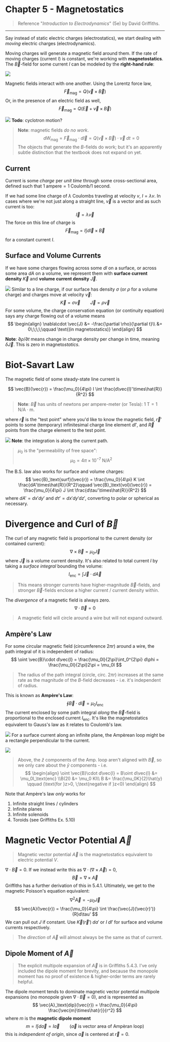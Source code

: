 # Chapter 5 - Magnetostatics

> Reference "*Introduction to Electrodynamics*" (5e) by David Griffiths.

---

Say instead of static electric charges (electrostatics), we start dealing with *moving* electric charges (electrodynamics). 

Moving charges will generate a magnetic field around them. If the rate of moving charges (current $I$) is constant, we're working with **magnetostatics**. The $\vec{B}$-field for some current $I$ can be modeled by the **right-hand rule**:

![](images/chapter5/rhr.svg)

Magnetic fields interact with one another. Using the Lorentz force law,
$$
\vec{F}_\text{mag} = Q(\vec{v}\times\vec{B})
$$
Or, in the presence of an electric field as well,
$$
\vec{F}_\text{mag} = Q(\vec{E} + \vec{v}\times\vec{B})
$$

![](images/chapter5/current-dir.svg)
**Todo**: cyclotron motion?

> **Note**: magnetic fields *do no work*. 
> $$
 dW_\text{mag} = \vec{F}_\text{mag}\cdot d\vec{l} = Q(\vec{v}\times\vec{B})\cdot \vec{v}\;dt = 0
$$
> The objects that generate the $B$-fields do work; but it's an apparently subtle distinction that the textbook does not expand on yet.

## Current

Current is some *charge* per *unit time* through some cross-sectional area, defined such that $1\;\text{ampere} = 1\;\text{Coulomb}/1\;\text{second}$. 

If we had some line charge of $\lambda$ Coulombs traveling at velocity $v$, $I=\lambda v$. In cases where we're not just along a straight line, $\vec{v}$ is a vector and as such current is too:
$$
\vec{I} = \lambda\vec{v}
$$
The force on this line of charge is
$$
\vec{F}_\text{mag} = I \int d\vec{l}\times\vec{B}
$$
for a constant current $I$. 

## Surface and Volume Currents

If we have some charges flowing across some $dl$ on a surface, or across some area $dA$ on a volume, we represent them with **surface current density** $\vec{K}$ and **volume current density** $\vec{J}$. 

![](images/chapter5/surf-vol-current.png)
Similar to a line charge, if our surface has density $\sigma$ (or $\rho$ for a volume charge) and charges move at velocity $\vec{v}$:
$$
\vec{K} = \sigma\vec{v}\qquad \vec{J} = \rho\vec{v}
$$
For some volume, the charge conservation equation (or continuity equation) says any charge flowing out of a volume means
$$
\begin{align}
\nabla\cdot \vec{J} &= -\frac{\partial \rho}{\partial t}\\
&= 0\;\;\;\;\qquad \text{(in magnetostatics)}
\end{align}
$$

**Note**: $\partial\rho/\partial t$ means change in charge density per change in time, meaning $\delta \vec{J}$. This is zero in magneto*statics*. 
# Biot-Savart Law

The magnetic field of some steady-state line current is

$$
\vec{B}(\vec{r}) = \frac{\mu_0}{4\pi} I \int \frac{d\vec{l}'\times\hat{R}}{R^2}
$$
> **Note**: $\vec{B}$ has units of newtons per ampere-meter (or Tesla): $1\;\text{T} = 1\;\text{N/A}\cdot\text{m}$. 

where $\vec{r}$ is the "test point" where you'd like to know the magnetic field, $\vec{r}'$ points to some (temporary) infinitesimal charge line element $dl'$, and $\vec{R}$ points from the charge element to the test point.


![](images/chapter5/coordinates.svg)
**Note**: the integration is along the current path. 

>$\mu_0$ is the "permeability of free space":
$$
\mu_0 = 4\pi \times10^{-7}\;\text{N/A}^2
$$


The B.S. law also works for surface and volume charges:
$$
\vec{B}_\text{surf}(\vec{r}) = \frac{\mu_0}{4\pi} K \int \frac{dA'\times\hat{R}}{R^2}\qquad \vec{B}_\text{vol}(\vec{r}) = \frac{\mu_0}{4\pi} J \int \frac{d\tau'\times\hat{R}}{R^2}
$$
where $dA' = dx'dy'$ and $d\tau' = dx'dy'dz'$, converting to polar or spherical as necessary.

# Divergence and Curl of $\vec{B}$

The curl of any magnetic field is proportional to the current density (or contained current):
$$
\nabla \times \vec{B} = \mu_0\vec{J}
$$
where $\vec{J}$ is a volume current density. It's also related to total current $I$ by taking a *surface integral* bounding the volume:
$$
I_\text{enc} = \int \vec{J}\cdot d\vec{A}
$$
> This means stronger currents have higher-magnitude $\vec{B}$-fields, and stronger $\vec{B}$-fields enclose a higher current / current density within. 

The *divergence* of a magnetic field is always zero.
$$
\nabla \cdot \vec{B} = 0
$$
> A magnetic field will circle around a wire but will not expand outward.

## Ampère's Law

For some circular magnetic field (circumference $2\pi r$) around a wire, the path integral of it is independent of radius:
$$
\oint \vec{B}\cdot d\vec{l} = \frac{\mu_0I}{2\pi}\int_0^{2\pi} d\phi = \frac{\mu_0I}{2\pi}2\pi = \mu_0I
$$
> The radius of the path integral (circle, circ. $2\pi r$) increases at the same rate as the magnitude of the $B$-field decreases - i.e. it's independent of radius.

This is known as **Ampère's Law**:
$$
\oint \vec{B} \cdot d\vec{l} = \mu_0I_\text{enc}
$$
The current enclosed by some path integral *along* the $\vec{B}$-field is proportional to the enclosed current $I_\text{enc}$. It's like the magnetostatics equivalent to Gauss's law as it relates to Coulomb's law. 

![](images/chapter5/amp-loops.svg)
For a surface current along an infinite plane, the Ampèrean loop might be a rectangle perpendicular to the current. 

![](images/chapter5/rect-amp-loop.svg)
> Above, the $\hat{z}$ components of the Amp. loop aren't aligned with $\vec{B}$, so we only care about the $\hat{y}$ components - i.e. 
> $$
\begin{align}
\oint \vec{B}\cdot d\vec{l} = B\oint d\vec{l} &= \mu_0I_\text{enc}  \\B(2l) &= \mu_0 Kl\\
B &= \frac{\mu_0K}{2}\hat{y} \qquad (\text{for }z>0, \;\text{negative if }z<0)
\end{align}
$$

Note that Ampère's law *only* works for
1. Infinite straight lines / cylinders
2. Infinite planes
3. Infinite solenoids
4. Toroids (see Griffiths Ex. 5.10)

# Magnetic Vector Potential $\vec{A}$

> Magnetic vector potential $\vec{A}$ is the magnetostatics equivalent to electric potential $V$. 

$\nabla \cdot \vec{B} = 0$. If we instead write this as $\nabla \cdot (\nabla \times \vec{A}) = 0$, 
$$
\vec{B} = \nabla \times \vec{A}
$$
Griffiths has a further derivation of this in 5.4.1. Ultimately, we get to the magnetic Poisson's equation equivalent:
$$
\nabla^2\vec{A} = -\mu_0\vec{J}
$$
$$
\vec{A}(\vec{r}) = \frac{\mu_0}{4\pi} \int \frac{\vec{J}(\vec{r}')}{R}d\tau'
$$
We can pull out $J$ if constant. Use $\vec{K}(\vec{r}')\;da'$ or $I\;dl'$ for surface and volume currents respectively.

> The *direction* of $\vec{A}$ will almost always be the same as that of current. 

## Dipole Moment of $\vec{A}$

> The explicit multipole expansion of $\vec{A}$ is in Griffiths 5.4.3. I've only included the dipole moment for brevity, and because the monopole moment has no proof of existence & higher-order terms are rarely helpful.

The dipole moment tends to dominate magnetic vector potential multipole expansions (no monopole given $\nabla \cdot \vec{B}=0$), and is represented as
$$
\vec{A}_\text{dip}(\vec{r}) = \frac{\mu_0}{4\pi} \frac{\vec{m}\times\hat{r}}{r^2}
$$
where $m$ is the **magnetic dipole moment**
$$
m = I\int d\vec{a} = I\vec{a}\qquad (\vec{a}\text{ is vector area of Ampèran loop})
$$
this is *independent of origin*, since $\vec{a}$ is centered at $\vec{r}=0$. 